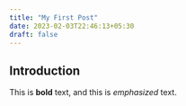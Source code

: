 ```yaml
---
title: "My First Post"
date: 2023-02-03T22:46:13+05:30
draft: false
---
```


## Introduction

This is **bold** text, and this is *emphasized* text.

